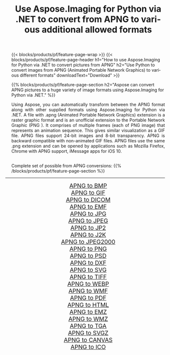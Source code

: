 ﻿---
title: Use Aspose.Imaging for Python via .NET to convert from APNG to various additional allowed formats 
weight: 3920
url: /python-net/conversion/from/apng 
lang: en
langdirlevel: 2
locales: zh-hans,ja,it,ru,de,es,fr,nl,id,lt,pl,pt,vi,tr,ko,zh-hant,ar,hi,th,sv,cs,uk,he
description: You can quickly transform from APNG(Animated Portable Network Graphics) into various formats using Aspose.Imaging for Python via .NET.
---

{{< blocks/products/pf/feature-page-wrap >}}
{{< blocks/products/pf/feature-page-header h1="How to use Aspose.Imaging for Python via .NET to convert pictures from APNG" h2="Use Python to convert images from APNG (Animated Portable Network Graphics) to various different formats" downloadText="Download" >}}


{{% blocks/products/pf/feature-page-section  h2="Aspose can convert APNG pictures to a huge variety of image formats using Aspose.Imaging for Python via .NET." %}}
<p align=justify>Using Aspose, you can automatically transform between the APNG format along with other supplied formats using Aspose.Imaging for Python via .NET. A file with .apng (Animated Portable Network Graphics) extension is a raster graphic format and is an unofficial extension to the Portable Network Graphic (PNG ). It comprises of multiple frames (each of PNG image) that represents an animation sequence. This gives similar visualization as a GIF file. APNG files support 24-bit images and 8-bit transparency. APNG is backward compatible with non-animated GIF files. APNG files use the same .png extension and can be opened by applications such as Mozilla Firefox, Chrome with APNG support, iMessage apps for iOS 10.</p>
<br/>
Complete set of possible from APNG conversions:
{{% /blocks/products/pf/feature-page-section %}}
<div class="container-fluid productfamilypage bg-gray">
    <div class="convertypes bg-gray agp-content section">
        <div class="container">
		<hr style="margin-left:-20px;"/>
		<div class="row other-converters" style="gap: 10px;font-size: 19px;text-align:center;">
		    <div class='col-md-2 other-converter remove-lp remove-rp'><a href="/imaging/python-net/conversion/apng-to-bmp" style="padding:15px;">APNG to BMP</a></div><div class='col-md-2 other-converter remove-lp remove-rp'><a href="/imaging/python-net/conversion/apng-to-gif" style="padding:15px;">APNG to GIF</a></div><div class='col-md-2 other-converter remove-lp remove-rp'><a href="/imaging/python-net/conversion/apng-to-dicom" style="padding:15px;">APNG to DICOM</a></div><div class='col-md-2 other-converter remove-lp remove-rp'><a href="/imaging/python-net/conversion/apng-to-emf" style="padding:15px;">APNG to EMF</a></div><div class='col-md-2 other-converter remove-lp remove-rp'><a href="/imaging/python-net/conversion/apng-to-jpg" style="padding:15px;">APNG to JPG</a></div><div class='col-md-2 other-converter remove-lp remove-rp'><a href="/imaging/python-net/conversion/apng-to-jpeg" style="padding:15px;">APNG to JPEG</a></div><div class='col-md-2 other-converter remove-lp remove-rp'><a href="/imaging/python-net/conversion/apng-to-jp2" style="padding:15px;">APNG to JP2</a></div><div class='col-md-2 other-converter remove-lp remove-rp'><a href="/imaging/python-net/conversion/apng-to-j2k" style="padding:15px;">APNG to J2K</a></div><div class='col-md-2 other-converter remove-lp remove-rp'><a href="/imaging/python-net/conversion/apng-to-jpeg2000" style="padding:15px;">APNG to JPEG2000</a></div><div class='col-md-2 other-converter remove-lp remove-rp'><a href="/imaging/python-net/conversion/apng-to-png" style="padding:15px;">APNG to PNG</a></div><div class='col-md-2 other-converter remove-lp remove-rp'><a href="/imaging/python-net/conversion/apng-to-psd" style="padding:15px;">APNG to PSD</a></div><div class='col-md-2 other-converter remove-lp remove-rp'><a href="/imaging/python-net/conversion/apng-to-dxf" style="padding:15px;">APNG to DXF</a></div><div class='col-md-2 other-converter remove-lp remove-rp'><a href="/imaging/python-net/conversion/apng-to-svg" style="padding:15px;">APNG to SVG</a></div><div class='col-md-2 other-converter remove-lp remove-rp'><a href="/imaging/python-net/conversion/apng-to-tiff" style="padding:15px;">APNG to TIFF</a></div><div class='col-md-2 other-converter remove-lp remove-rp'><a href="/imaging/python-net/conversion/apng-to-webp" style="padding:15px;">APNG to WEBP</a></div><div class='col-md-2 other-converter remove-lp remove-rp'><a href="/imaging/python-net/conversion/apng-to-wmf" style="padding:15px;">APNG to WMF</a></div><div class='col-md-2 other-converter remove-lp remove-rp'><a href="/imaging/python-net/conversion/apng-to-pdf" style="padding:15px;">APNG to PDF</a></div><div class='col-md-2 other-converter remove-lp remove-rp'><a href="/imaging/python-net/conversion/apng-to-html" style="padding:15px;">APNG to HTML</a></div><div class='col-md-2 other-converter remove-lp remove-rp'><a href="/imaging/python-net/conversion/apng-to-emz" style="padding:15px;">APNG to EMZ</a></div><div class='col-md-2 other-converter remove-lp remove-rp'><a href="/imaging/python-net/conversion/apng-to-wmz" style="padding:15px;">APNG to WMZ</a></div><div class='col-md-2 other-converter remove-lp remove-rp'><a href="/imaging/python-net/conversion/apng-to-tga" style="padding:15px;">APNG to TGA</a></div><div class='col-md-2 other-converter remove-lp remove-rp'><a href="/imaging/python-net/conversion/apng-to-svgz" style="padding:15px;">APNG to SVGZ</a></div><div class='col-md-2 other-converter remove-lp remove-rp'><a href="/imaging/python-net/conversion/apng-to-canvas" style="padding:15px;">APNG to CANVAS</a></div><div class='col-md-2 other-converter remove-lp remove-rp'><a href="/imaging/python-net/conversion/apng-to-ico" style="padding:15px;">APNG to ICO</a></div>
                </div>
        </div>
    </div>
</div>
<br/>

